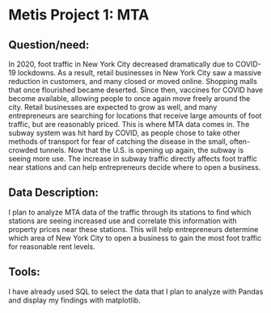 # Metis Project 1: MTA
 
## Question/need:
In 2020, foot traffic in New York City decreased dramatically due to COVID-19 lockdowns. As a result, retail businesses in New York City saw a massive reduction in customers, and many closed or moved online. Shopping malls that once flourished became deserted.
Since then, vaccines for COVID have become available, allowing people to once again move freely around the city. Retail businesses are expected to grow as well, and many entrepreneurs are searching for locations that receive large amounts of foot traffic, but are reasonably priced.
This is where MTA data comes in. The subway system was hit hard by COVID, as people chose to take other methods of transport for fear of catching the disease in the small, often-crowded tunnels. Now that the U.S. is opening up again, the subway is seeing more use. The increase in subway traffic directly affects foot traffic near stations and can help entrepreneurs decide where to open a business.
## Data Description:
I plan to analyze MTA data of the traffic through its stations to find which stations are seeing increased use and correlate this information with property prices near these stations. This will help entrepreneurs determine which area of New York City to open a business to gain the most foot traffic for reasonable rent levels.
## Tools:
I have already used SQL to select the data that I plan to analyze with Pandas and display my findings with matplotlib.
